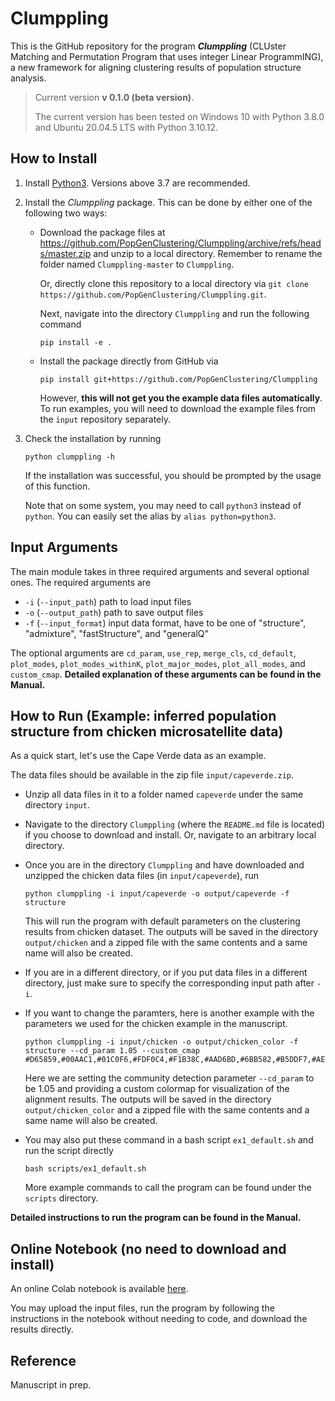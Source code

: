 # Clumppling

This is the GitHub repository for the program ***Clumppling*** (CLUster Matching and Permutation Program that uses integer Linear ProgrammING), a new framework for aligning clustering results of population structure analysis.

> Current version **v 0.1.0 (beta version)**.
> 
> The current version has been tested on Windows 10 with Python 3.8.0 and Ubuntu 20.04.5 LTS with Python 3.10.12.

## How to Install
1. Install [Python3](https://www.python.org/downloads/). Versions above 3.7 are recommended. 
2. Install the *Clumppling* package. This can be done by either one of the following two ways:
    * Download the package files at https://github.com/PopGenClustering/Clumppling/archive/refs/heads/master.zip and unzip to a local directory. Remember to rename the folder named ``Clumppling-master`` to ``Clumppling``.
      
      Or, directly clone this repository to a local directory via ``git clone https://github.com/PopGenClustering/Clumppling.git``.
      
      Next, navigate into the directory ``Clumppling`` and run the following command
      ````
      pip install -e .
      ````

    * Install the package directly from GitHub via 
       ````
       pip install git+https://github.com/PopGenClustering/Clumppling
       ```` 
       However, **this will not get you the example data files automatically**. To run examples, you will need to download the example files from the ```input``` repository separately. 
3. Check the installation by running
      ````
      python clumppling -h
      ````
      If the installation was successful, you should be prompted by the usage of this function.
      
      Note that on some system, you may need to call ```python3``` instead of ```python```. You can easily set the alias by ```alias python=python3```.

## Input Arguments
The main module takes in three required arguments and several optional ones. The required arguments are
* ``-i`` (``--input_path``) path to load input files
* ``-o`` (``--output_path``) path to save output files
* ``-f`` (``--input_format``) input data format, have to be one of "structure", "admixture", "fastStructure", and "generalQ"

The optional arguments are ``cd_param``, ``use_rep``, ``merge_cls``, ``cd_default``, ``plot_modes``, ``plot_modes_withinK``, ``plot_major_modes``, ``plot_all_modes``, and ``custom_cmap``. **Detailed explanation of these arguments can be found in the Manual.**

    
## How to Run (Example: inferred population structure from chicken microsatellite data)
As a quick start, let's use the Cape Verde data as an example. 

The data files should be available in the zip file ```input/capeverde.zip```. 

* Unzip all data files in it to a folder named ```capeverde``` under the same directory ```input```.

* Navigate to the directory ```Clumppling``` (where the ```README.md``` file is located) if you choose to download and install. Or, navigate to an arbitrary local directory.

* Once you are in the directory ```Clumppling``` and have downloaded and unzipped the chicken data files (in ``input/capeverde``), run
   ````
   python clumppling -i input/capeverde -o output/capeverde -f structure 
   ````
   This will run the program with default parameters on the clustering results from chicken dataset. The outputs will be saved in the directory ``output/chicken`` and a zipped file with the same contents and a same name will also be created.

* If you are in a different directory, or if you put data files in a different directory, just make sure to specify the corresponding input path after ``-i``. 

* If you want to change the paramters, here is another example with the parameters we used for the chicken example in the manuscript.
   ````
   python clumppling -i input/chicken -o output/chicken_color -f structure --cd_param 1.05 --custom_cmap #D65859,#00AAC1,#01C0F6,#FDF0C4,#F1B38C,#AAD6BD,#6BB582,#B5DDF7,#AE8557,#FCEC73,#A4A569,#4264AC,#A1CDB2,#DE9D5D,#D9439A,#ABB2BA,#8775B3,#B3865C,#DADDE6,#E7BDD1,#FF9999"
   ````
   Here we are setting the community detection parameter ``--cd_param`` to be 1.05 and providing a custom colormap for visualization of the alignment results. The outputs will be saved in the directory ``output/chicken_color`` and a zipped file with the same contents and a same name will also be created.

* You may also put these command in a bash script ``ex1_default.sh`` and run the script directly
   ````
   bash scripts/ex1_default.sh
   ````
   More example commands to call the program can be found under the ```scripts``` directory.


**Detailed instructions to run the program can be found in the Manual.**

## Online Notebook (no need to download and install)
An online Colab notebook is available [here](https://colab.research.google.com/drive/1PiM5pUKm9cx-dCz0YLWwaJcNcTQHyUm8#offline=true&sandboxMode=true). 

You may upload the input files, run the program by following the instructions in the notebook without needing to code, and download the results directly.

## Reference
Manuscript in prep.

